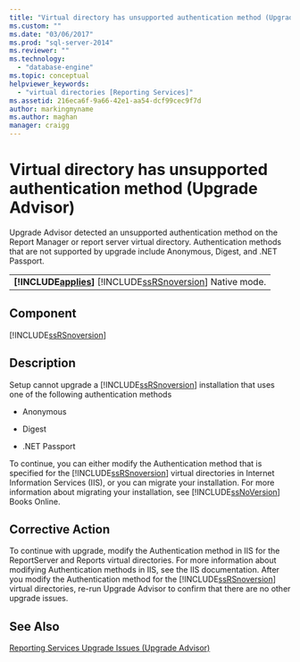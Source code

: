 ```yaml
---
title: "Virtual directory has unsupported authentication method (Upgrade Advisor) | Microsoft Docs"
ms.custom: ""
ms.date: "03/06/2017"
ms.prod: "sql-server-2014"
ms.reviewer: ""
ms.technology: 
  - "database-engine"
ms.topic: conceptual
helpviewer_keywords: 
  - "virtual directories [Reporting Services]"
ms.assetid: 216eca6f-9a66-42e1-aa54-dcf99cec9f7d
author: markingmyname
ms.author: maghan
manager: craigg
---
```

# Virtual directory has unsupported authentication method (Upgrade Advisor)
  Upgrade Advisor detected an unsupported authentication method on the Report Manager or report server virtual directory. Authentication methods that are not supported by upgrade include Anonymous, Digest, and .NET Passport.  
  
||  
|-|  
|**[!INCLUDE[applies](../../includes/applies-md.md)]**  [!INCLUDE[ssRSnoversion](../../includes/ssrsnoversion-md.md)] Native mode.|  
  
## Component  
 [!INCLUDE[ssRSnoversion](../../includes/ssrsnoversion-md.md)]  
  
## Description  
 Setup cannot upgrade a [!INCLUDE[ssRSnoversion](../../includes/ssrsnoversion-md.md)] installation that uses one of the following authentication methods  
  
-   Anonymous  
  
-   Digest  
  
-   .NET Passport  
  
 To continue, you can either modify the Authentication method that is specified for the [!INCLUDE[ssRSnoversion](../../includes/ssrsnoversion-md.md)] virtual directories in Internet Information Services (IIS), or you can migrate your installation. For more information about migrating your installation, see [!INCLUDE[ssNoVersion](../../includes/ssnoversion-md.md)] Books Online.  
  
## Corrective Action  
 To continue with upgrade, modify the Authentication method in IIS for the ReportServer and Reports virtual directories. For more information about modifying Authentication methods in IIS, see the IIS documentation. After you modify the Authentication method for the [!INCLUDE[ssRSnoversion](../../includes/ssrsnoversion-md.md)] virtual directories, re-run Upgrade Advisor to confirm that there are no other upgrade issues.  
  
## See Also  
 [Reporting Services Upgrade Issues &#40;Upgrade Advisor&#41;](../../../2014/sql-server/install/reporting-services-upgrade-issues-upgrade-advisor.md)  
  
  
